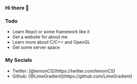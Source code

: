 ### Hi there 👋

### Todo
<ul>
  <li>Learn React or some framework like it</li>
  <li>Get a website for about me</li>
  <li>Learn more about C/C++ and OpenGL</li>
  <li>Get some server space</li>
</ul>

### My Socials
<ul>
  <li>Twitter: [@lemonCS](https://twitter.com/lemonCS)</li>
  <li>Github: [@LimeGradient](https://github.com/LimeGradient)</li>
</ul>
